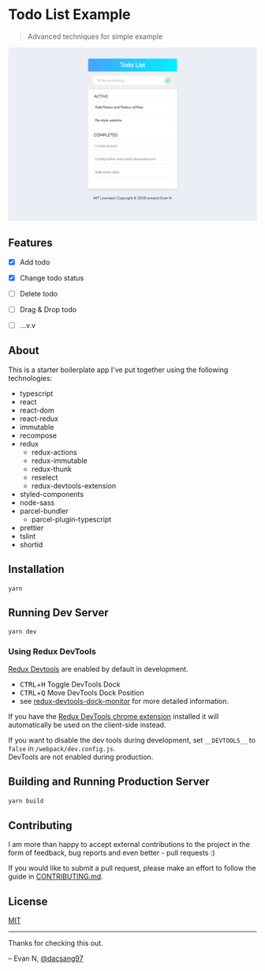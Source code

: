 # Todo List Example

> Advanced techniques for simple example

<p align="center">
  <a href="https://github.com/dacsang97/todo-list-example" target="_blank">
    <img src="./screenshot.png" alt="logo">
  </a>
</p>

## Features

- [x] Add todo

- [x] Change todo status

- [ ] Delete todo

- [ ] Drag & Drop todo

- [ ] ...v.v

## About

This is a starter boilerplate app I've put together using the following technologies:

- typescript
- react
- react-dom
- react-redux
- immutable
- recompose
- redux
  - redux-actions
  - redux-immutable
  - redux-thunk
  - reselect
  - redux-devtools-extension
- styled-components
- node-sass
- parcel-bundler
  - parcel-plugin-typescript
- prettier
- tslint
- shortid

## Installation

```
yarn
```

## Running Dev Server

```
yarn dev
```

### Using Redux DevTools

[Redux Devtools](https://github.com/gaearon/redux-devtools) are enabled by default in development.

- <kbd>CTRL</kbd>+<kbd>H</kbd> Toggle DevTools Dock
- <kbd>CTRL</kbd>+<kbd>Q</kbd> Move DevTools Dock Position
- see [redux-devtools-dock-monitor](https://github.com/gaearon/redux-devtools-dock-monitor) for more detailed information.

If you have the
[Redux DevTools chrome extension](https://chrome.google.com/webstore/detail/redux-devtools/lmhkpmbekcpmknklioeibfkpmmfibljd) installed it will automatically be used on the client-side instead.

If you want to disable the dev tools during development, set `__DEVTOOLS__` to `false` in `/webpack/dev.config.js`.  
DevTools are not enabled during production.

## Building and Running Production Server

```bash
yarn build
```

## Contributing

I am more than happy to accept external contributions to the project in the form of feedback, bug reports and even better - pull requests :)

If you would like to submit a pull request, please make an effort to follow the guide in [CONTRIBUTING.md](CONTRIBUTING.md).

## License

[MIT](https://github.com/dacsang97/todo-list-example/blob/master/LICENSE)

---

Thanks for checking this out.

– Evan N, [@dacsang97](https://www.facebook.com/dacsang97)
